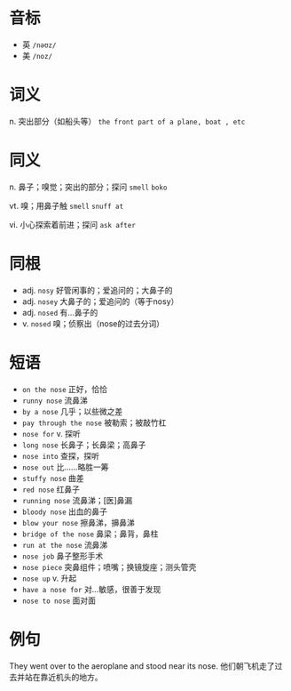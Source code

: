 # 音标

- 英 `/nəʊz/`
- 美 `/noz/`

# 词义

n. 突出部分（如船头等）
`the front part of a plane, boat , etc`

# 同义

n. 鼻子；嗅觉；突出的部分；探问
`smell` `boko`

vt. 嗅；用鼻子触
`smell` `snuff at`

vi. 小心探索着前进；探问
`ask after`

# 同根

- adj. `nosy` 好管闲事的；爱追问的；大鼻子的
- adj. `nosey` 大鼻子的；爱追问的（等于nosy）
- adj. `nosed` 有…鼻子的
- v. `nosed` 嗅；侦察出（nose的过去分词）

# 短语

- `on the nose` 正好，恰恰
- `runny nose` 流鼻涕
- `by a nose` 几乎；以些微之差
- `pay through the nose` 被勒索；被敲竹杠
- `nose for` v. 探听
- `long nose` 长鼻子；长鼻梁；高鼻子
- `nose into` 查探，探听
- `nose out` 比……略胜一筹
- `stuffy nose` 曲差
- `red nose` 红鼻子
- `running nose` 流鼻涕；[医]鼻漏
- `bloody nose` 出血的鼻子
- `blow your nose` 擦鼻涕，擤鼻涕
- `bridge of the nose` 鼻梁；鼻背，鼻柱
- `run at the nose` 流鼻涕
- `nose job` 鼻子整形手术
- `nose piece` 突鼻组件；喷嘴；换镜旋座；测头管壳
- `nose up` v. 升起
- `have a nose for` 对…敏感，很善于发现
- `nose to nose` 面对面

# 例句

They went over to the aeroplane and stood near its nose.
他们朝飞机走了过去并站在靠近机头的地方。


